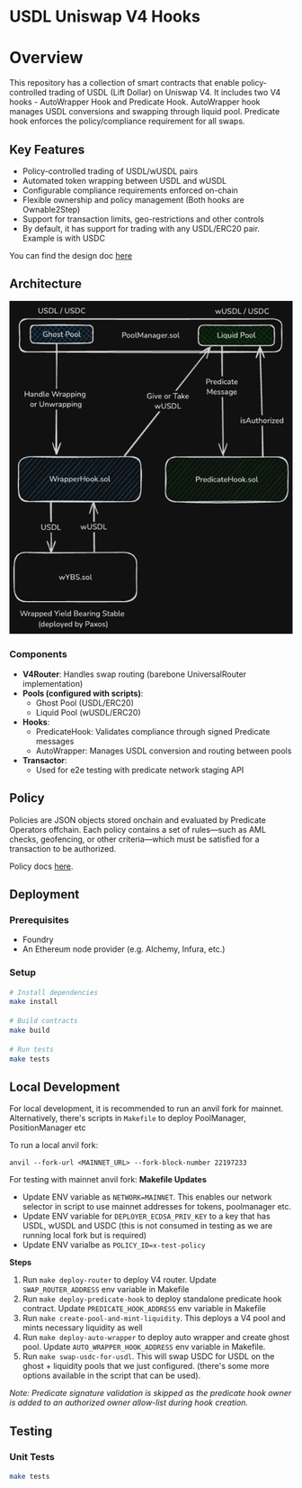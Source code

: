 # USDL Uniswap V4 Hooks

# Overview

This repository has a collection of smart contracts that enable policy-controlled trading of USDL (Lift Dollar) on Uniswap V4. It includes two V4 hooks - AutoWrapper Hook and Predicate Hook. AutoWrapper hook manages USDL conversions and swapping through liquid pool. Predicate hook enforces the policy/compliance requirement for all swaps.

## Key Features

- Policy-controlled trading of USDL/wUSDL pairs
- Automated token wrapping between USDL and wUSDL
- Configurable compliance requirements enforced on-chain
- Flexible ownership and policy management (Both hooks are Ownable2Step)
- Support for transaction limits, geo-restrictions and other controls
- By default, it has support for trading with any USDL/ERC20 pair. Example is with USDC

You can find the design doc [here](https://predicate-network.notion.site/Design-Doc-Paxos-Uniswap-V4-Hooks-1e3d742b36ac80968d5df0282292e1ba?pvs=74)

## Architecture

![Architecture Diagram](assets/architecture.png)

### Components

- **V4Router**: Handles swap routing (barebone UniversalRouter implementation)
- **Pools (configured with scripts)**:
   - Ghost Pool (USDL/ERC20)
   - Liquid Pool (wUSDL/ERC20)
- **Hooks**:
   - PredicateHook: Validates compliance through signed Predicate messages
   - AutoWrapper: Manages USDL conversion and routing between pools
- **Transactor**:
   - Used for e2e testing with predicate network staging API

## Policy
Policies are JSON objects stored onchain and evaluated by Predicate Operators offchain. Each policy contains a set of 
rules—such as AML checks, geofencing, or other criteria—which must be satisfied for a transaction to be authorized.

Policy docs [here](https://docs.predicate.io/essentials/introduction).

## Deployment

### Prerequisites
- Foundry
- An Ethereum node provider (e.g. Alchemy, Infura, etc.)

### Setup

```bash
# Install dependencies
make install

# Build contracts
make build

# Run tests
make tests
```

## Local Development
For local development, it is recommended to run an anvil fork for mainnet. Alternatively, there's scripts in `Makefile` to deploy
PoolManager, PositionManager etc

To run a local anvil fork: 
```
anvil --fork-url <MAINNET_URL> --fork-block-number 22197233
```

For testing with mainnet anvil fork:
**Makefile Updates**
- Update ENV variable as `NETWORK=MAINNET`. This enables our network selector in script to use mainnet addresses for tokens, poolmanager etc. 
- Update ENV variable for `DEPLOYER_ECDSA_PRIV_KEY` to a key that has USDL, wUSDL and USDC (this is not consumed in testing as we are running local fork but is required)
- Update ENV varialbe as `POLICY_ID=x-test-policy`

**Steps**
1. Run `make deploy-router` to deploy V4 router. Update `SWAP_ROUTER_ADDRESS` env variable in Makefile
2. Run `make deploy-predicate-hook` to deploy standalone predicate hook contract. Update `PREDICATE_HOOK_ADDRESS` env variable in Makefile
3. Run `make create-pool-and-mint-liquidity`. This deploys a V4 pool and mints necessary liquidity as well
4. Run `make deploy-auto-wrapper` to deploy auto wrapper and create ghost pool. Update `AUTO_WRAPPER_HOOK_ADDRESS` env variable in Makefile.
5. Run `make swap-usdc-for-usdl`. This will swap USDC for USDL on the ghost + liquidity pools that we just configured. (there's some more options available in the script that can be used).

*Note: Predicate signature validation is skipped as the predicate hook owner is added to an authorized owner allow-list during hook creation.*

## Testing

### Unit Tests
```bash
make tests
```

